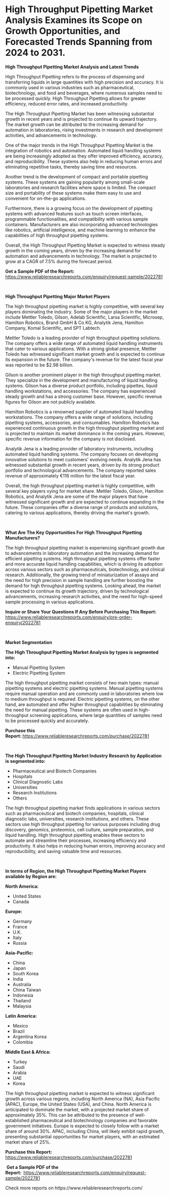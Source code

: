 <p><h1>High Throughput Pipetting Market Analysis Examines its Scope on Growth Opportunities, and Forecasted Trends Spanning from 2024 to 2031.</h1></p><p><strong>High Throughput Pipetting Market Analysis and Latest Trends</strong></p>
<p><p>High Throughput Pipetting refers to the process of dispensing and transferring liquids in large quantities with high precision and accuracy. It is commonly used in various industries such as pharmaceutical, biotechnology, and food and beverages, where numerous samples need to be processed quickly. High Throughput Pipetting allows for greater efficiency, reduced error rates, and increased productivity.</p><p>The High Throughput Pipetting Market has been witnessing substantial growth in recent years and is projected to continue its upward trajectory. The market growth can be attributed to the increasing demand for automation in laboratories, rising investments in research and development activities, and advancements in technology.</p><p>One of the major trends in the High Throughput Pipetting Market is the integration of robotics and automation. Automated liquid handling systems are being increasingly adopted as they offer improved efficiency, accuracy, and reproducibility. These systems also help in reducing human errors and eliminating repetitive tasks, thereby saving time and resources.</p><p>Another trend is the development of compact and portable pipetting systems. These systems are gaining popularity among small-scale laboratories and research facilities where space is limited. The compact size and portability of these systems make them easy to use and convenient for on-the-go applications.</p><p>Furthermore, there is a growing focus on the development of pipetting systems with advanced features such as touch screen interfaces, programmable functionalities, and compatibility with various sample containers. Manufacturers are also incorporating advanced technologies like robotics, artificial intelligence, and machine learning to enhance the capabilities of high throughput pipetting systems.</p><p>Overall, the High Throughput Pipetting Market is expected to witness steady growth in the coming years, driven by the increasing demand for automation and advancements in technology. The market is projected to grow at a CAGR of 7.5% during the forecast period.</p></p>
<p><strong>Get a Sample PDF of the Report:&nbsp;</strong> <a href="https://www.reliableresearchreports.com/enquiry/request-sample/2022781">https://www.reliableresearchreports.com/enquiry/request-sample/2022781</a></p>
<p>&nbsp;</p>
<p><strong>High Throughput Pipetting Major Market Players</strong></p>
<p><p>The high throughput pipetting market is highly competitive, with several key players dominating the industry. Some of the major players in the market include Mettler Toledo, Gilson, Adelab Scientific, Larsa Scientific, Microsep, Hamilton Robotics, Brand GmbH & Co KG, Analytik Jena, Hamilton Company, Komal Scientific, and SPT Labtech.</p><p>Mettler Toledo is a leading provider of high throughput pipetting solutions. The company offers a wide range of automated liquid handling instruments that cater to various applications. With a strong global presence, Mettler Toledo has witnessed significant market growth and is expected to continue its expansion in the future. The company's revenue for the latest fiscal year was reported to be $2.98 billion.</p><p>Gilson is another prominent player in the high throughput pipetting market. They specialize in the development and manufacturing of liquid handling systems. Gilson has a diverse product portfolio, including pipettes, liquid handling workstations, and accessories. The company has experienced steady growth and has a strong customer base. However, specific revenue figures for Gilson are not publicly available.</p><p>Hamilton Robotics is a renowned supplier of automated liquid handling workstations. The company offers a wide range of solutions, including pipetting systems, accessories, and consumables. Hamilton Robotics has experienced continuous growth in the high throughput pipetting market and is projected to maintain its market dominance in the coming years. However, specific revenue information for the company is not disclosed.</p><p>Analytik Jena is a leading provider of laboratory instruments, including automated liquid handling systems. The company focuses on developing innovative solutions to meet customers' evolving needs. Analytik Jena has witnessed substantial growth in recent years, driven by its strong product portfolio and technological advancements. The company reported sales revenue of approximately €116 million for the latest fiscal year.</p><p>Overall, the high throughput pipetting market is highly competitive, with several key players vying for market share. Mettler Toledo, Gilson, Hamilton Robotics, and Analytik Jena are some of the major players that have witnessed significant growth and are expected to continue expanding in the future. These companies offer a diverse range of products and solutions, catering to various applications, thereby driving the market's growth.</p></p>
<p>&nbsp;</p>
<p><strong>What Are The Key Opportunities For High Throughput Pipetting Manufacturers?</strong></p>
<p><p>The high throughput pipetting market is experiencing significant growth due to advancements in laboratory automation and the increasing demand for efficient pipetting systems. High throughput pipetting systems offer faster and more accurate liquid handling capabilities, which is driving its adoption across various sectors such as pharmaceuticals, biotechnology, and clinical research. Additionally, the growing trend of miniaturization of assays and the need for high precision in sample handling are further boosting the demand for high throughput pipetting systems. Looking ahead, the market is expected to continue its growth trajectory, driven by technological advancements, increasing research activities, and the need for high-speed sample processing in various applications.</p></p>
<p><strong>Inquire or Share Your Questions If Any Before Purchasing This Report:</strong> <a href="https://www.reliableresearchreports.com/enquiry/pre-order-enquiry/2022781">https://www.reliableresearchreports.com/enquiry/pre-order-enquiry/2022781</a></p>
<p>&nbsp;</p>
<p><strong>Market Segmentation</strong></p>
<p><strong>The High Throughput Pipetting Market Analysis by types is segmented into:</strong></p>
<p><ul><li>Manual Pipetting System</li><li>Electric Pipetting System</li></ul></p>
<p><p>The high throughput pipetting market consists of two main types: manual pipetting systems and electric pipetting systems. Manual pipetting systems require manual operation and are commonly used in laboratories where low to medium throughput is required. Electric pipetting systems, on the other hand, are automated and offer higher throughput capabilities by eliminating the need for manual pipetting. These systems are often used in high-throughput screening applications, where large quantities of samples need to be processed quickly and accurately.</p></p>
<p><strong>Purchase this Report:&nbsp;</strong><a href="https://www.reliableresearchreports.com/purchase/2022781">https://www.reliableresearchreports.com/purchase/2022781</a></p>
<p>&nbsp;</p>
<p><strong>The High Throughput Pipetting Market Industry Research by Application is segmented into:</strong></p>
<p><ul><li>Pharmaceutical and Biotech Companies</li><li>Hospitals</li><li>Clinical Diagnostic Labs</li><li>Universities</li><li>Research Institutions</li><li>Others</li></ul></p>
<p><p>The high throughput pipetting market finds applications in various sectors such as pharmaceutical and biotech companies, hospitals, clinical diagnostic labs, universities, research institutions, and others. These sectors use high throughput pipetting for various purposes including drug discovery, genomics, proteomics, cell culture, sample preparation, and liquid handling. High throughput pipetting enables these sectors to automate and streamline their processes, increasing efficiency and productivity. It also helps in reducing human errors, improving accuracy and reproducibility, and saving valuable time and resources.</p></p>
<p>&nbsp;</p>
<p><strong>In terms of Region, the High Throughput Pipetting Market Players available by Region are:</strong></p>
<p>
    <p> <strong> North America: </strong>
        <ul>
            <li>United States</li>
            <li>Canada</li>
        </ul>
        </p> 
    <p> <strong> Europe: </strong>
        <ul>
            <li>Germany</li>
            <li>France</li>
            <li>U.K.</li>
            <li>Italy</li>
            <li>Russia</li>
        </ul>
        </p> 
    <p> <strong> Asia-Pacific: </strong>
        <ul>
            <li>China</li>
            <li>Japan</li>
            <li>South Korea</li>
            <li>India</li>
            <li>Australia</li>
            <li>China Taiwan</li>
            <li>Indonesia</li>
            <li>Thailand</li>
            <li>Malaysia</li>
        </ul>
        </p> 
    <p> <strong> Latin America: </strong>
        <ul>
            <li>Mexico</li>
            <li>Brazil</li>
            <li>Argentina Korea</li>
            <li>Colombia</li>
        </ul>
        </p> 
    <p> <strong> Middle East & Africa: </strong>
        <ul>
            <li>Turkey</li>
            <li>Saudi</li>
            <li>Arabia</li>
            <li>UAE</li>
            <li>Korea</li>
        </ul>
    </p>
    </p>
<p><p>The high throughput pipetting market is expected to witness significant growth across various regions, including North America (NA), Asia Pacific (APAC), Europe, the United States (USA), and China. North America is anticipated to dominate the market, with a projected market share of approximately 35%. This can be attributed to the presence of well-established pharmaceutical and biotechnology companies and favorable government initiatives. Europe is expected to closely follow with a market share of around 30%. APAC, including China, will likely exhibit rapid growth, presenting substantial opportunities for market players, with an estimated market share of 25%.</p></p>
<p><strong>Purchase this Report: </strong><a href="https://www.reliableresearchreports.com/purchase/2022781">https://www.reliableresearchreports.com/purchase/2022781</a></p>
<p>&nbsp;<strong>Get a Sample PDF of the Report:&nbsp;&nbsp;</strong><a href="https://www.reliableresearchreports.com/enquiry/request-sample/2022781">https://www.reliableresearchreports.com/enquiry/request-sample/2022781</a></p>
<p><strong></strong></p>
<p>Check more reports on https://www.reliableresearchreports.com/</p>
